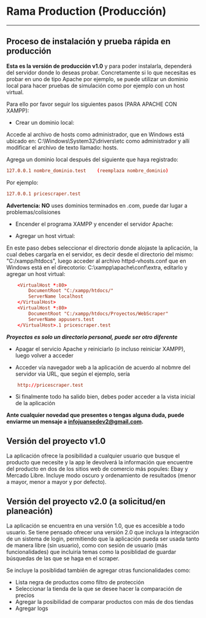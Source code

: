 
# Rama Production (Producción)

---

## Proceso de instalación y prueba rápida en producción

**Esta es la versión de producción v1.0** y para poder instalarla, dependerá del servidor donde lo deseas probar. Concretamente si lo que necesitas es probar en uno de tipo Apache por ejemplo, se puede utilizar un dominio local para hacer pruebas de simulación como por ejemplo con un host virtual.

Para ello por favor seguir los siguientes pasos (PARA APACHE CON XAMPP):

- Crear un dominio local:

Accede al archivo de hosts como administrador, que en Windows está ubicado en: C:\Windows\System32\drivers\etc como administrador y allí modificar el archivo de texto llamado: hosts.

Agrega un dominio local después del siguiente que haya registrado:

```conf
127.0.0.1 nombre_dominio.test    (reemplaza nombre_dominio)
```

Por ejemplo:

```conf
127.0.0.1 pricescraper.test
```

**Advertencia: NO** uses dominios terminados en .com, puede dar lugar a problemas/colisiones

- Encender el programa XAMPP y encender el servidor Apache:

- Agregar un host virtual:

En este paso debes seleccionar el directorio donde alojaste la aplicación, la cual debes cargarla en el servidor, es decir desde el directorio del mismo: "C:/xampp/htdocs", luego acceder al archivo httpd-vhosts.conf que en Windows está en el direcotorio: C:\xampp\apache\conf\extra, editarlo y agregar un host virtual:

```conf
    <VirtualHost *:80>
        DocumentRoot "C:/xampp/htdocs/"
        ServerName localhost
    </VirtualHost>
    <VirtualHost *:80>
        DocumentRoot "C:/xampp/htdocs/Proyectos/WebScraper"
        ServerName appusers.test
    </VirtualHost>.1 pricescraper.test
```

**_Proyectos es solo un directorio personal, puede ser otro diferente_**

- Apagar el servicio Apache y reiniciarlo (o incluso reiniciar XAMPP), luego volver a acceder

- Acceder vía navegador web a la aplicación de acuerdo al nobmre del servidor via URL, que según el ejemplo, sería

```conf
    http://pricescraper.test
```

- Si finalmente todo ha salido bien, debes poder acceder a la vista inicial de la aplicación

**Ante cualquier novedad que presentes o tengas alguna duda, puede enviarme un mensaje a infojuansedev2@gmail.com.**

## Versión del proyecto v1.0

La aplicación ofrece la posibilidad a cualquier usuario que busque el producto que necesite y la app le devolverá la información que encuentre del producto en dos de los sitios web de comercio más popules: Ebay y Mercado Libre. Incluye modo oscuro y ordenamiento de resultados (menor a mayor, menor a mayor y por defecto).

## Versión del proyecto v2.0 (a solicitud/en planeación)

La aplicación se encuentra en una versión 1.0, que es accesible a todo usuario. Se tiene pensado ofrecer una versión 2.0 que incluya la integración de un sistema de login, permitiendo que la aplicación pueda ser usada tanto de manera libre (sin usuario), como con sesión de usuario (más funcionalidades) que incluiría temas como la posiblidad de guardar búsquedas de las que se haga en el scraper.

Se incluye la posiblidad también de agregar otras funcionalidades como:

- Lista negra de productos como filtro de protección
- Seleccionar la tienda de la que se desee hacer la comparación de precios
- Agregar la posibilidad de comparar productos con más de dos tiendas
- Agregar logs
